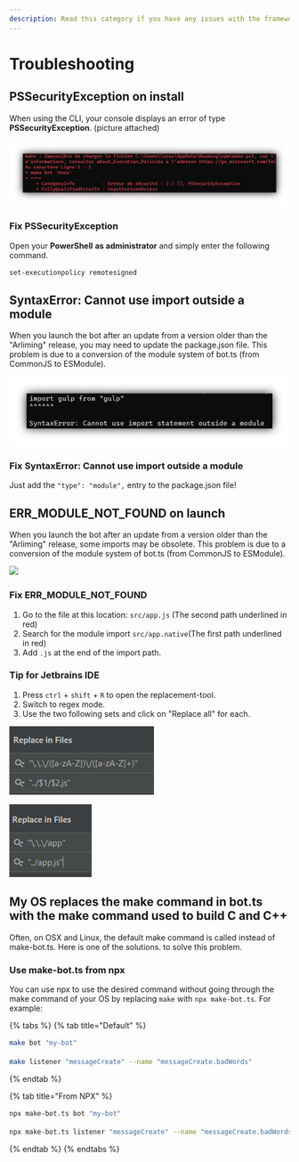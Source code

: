 ```yaml
---
description: Read this category if you have any issues with the framework or the CLI.
---
```


# Troubleshooting

## PSSecurityException on install

When using the CLI, your console displays an error of type **PSSecurityException**. (picture attached)

![](.gitbook/assets/troubleshooting.png)

### Fix PSSecurityException

Open your **PowerShell** **as administrator** and simply enter the following command.

```bash
set-executionpolicy remotesigned
```

## SyntaxError: Cannot use import outside a module

When you launch the bot after an update from a version older than the "Arliming" release, you may need to update the package.json file. This problem is due to a conversion of the module system of bot.ts (from CommonJS to ESModule).

![](.gitbook/assets/typemodule.png)

### Fix SyntaxError: Cannot use import outside a module

Just add the `"type": "module",` entry to the package.json file!

## ERR\_MODULE\_NOT\_FOUND on launch

When you launch the bot after an update from a version older than the "Arliming" release, some imports may be obsolete. This problem is due to a conversion of the module system of bot.ts (from CommonJS to ESModule).

![](.gitbook/assets/err\_module\_not\_found.png)

### Fix ERR\_MODULE\_NOT\_FOUND

1. Go to the file at this location: `src/app.js` (The second path underlined in red)
2. Search for the module import `src/app.native`(The first path underlined in red)
3. Add `.js` at the end of the import path.

### Tip for Jetbrains IDE

1. Press `ctrl` + `shift` + `R` to open the replacement-tool.
2. Switch to regex mode.
3. Use the two following sets and click on "Replace all" for each.

![Set 1: Replace all basic imports](<.gitbook/assets/image (2) (2).png>)

![Set 2: Replace all app.js imports](<.gitbook/assets/image (1).png>)

## My OS replaces the make command in bot.ts with the make command used to build C and C++

Often, on OSX and Linux, the default make command is called instead of make-bot.ts. Here is one of the solutions. to solve this problem.

### Use make-bot.ts from npx

You can use npx to use the desired command without going through the make command of your OS by replacing `make` with `npx make-bot.ts`. For example:

{% tabs %}
{% tab title="Default" %}
```bash
make bot "my-bot"

make listener "messageCreate" --name "messageCreate.badWords"
```
{% endtab %}

{% tab title="From NPX" %}
```bash
npx make-bot.ts bot "my-bot"

npx make-bot.ts listener "messageCreate" --name "messageCreate.badWords"
```
{% endtab %}
{% endtabs %}
